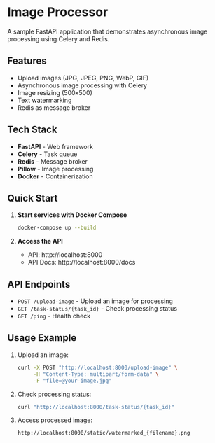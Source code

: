 # Image Processor

A sample FastAPI application that demonstrates asynchronous image processing using Celery and Redis.

## Features

- Upload images (JPG, JPEG, PNG, WebP, GIF)
- Asynchronous image processing with Celery
- Image resizing (500x500)
- Text watermarking
- Redis as message broker

## Tech Stack

- **FastAPI** - Web framework
- **Celery** - Task queue
- **Redis** - Message broker
- **Pillow** - Image processing
- **Docker** - Containerization

## Quick Start

1. **Start services with Docker Compose**
   ```bash
   docker-compose up --build
   ```

2. **Access the API**
   - API: http://localhost:8000
   - API Docs: http://localhost:8000/docs

## API Endpoints

- `POST /upload-image` - Upload an image for processing
- `GET /task-status/{task_id}` - Check processing status
- `GET /ping` - Health check

## Usage Example

1. Upload an image:
   ```bash
   curl -X POST "http://localhost:8000/upload-image" \
        -H "Content-Type: multipart/form-data" \
        -F "file=@your-image.jpg"
   ```

2. Check processing status:
   ```bash
   curl "http://localhost:8000/task-status/{task_id}"
   ```

3. Access processed image:
   ```
   http://localhost:8000/static/watermarked_{filename}.png
   ```

